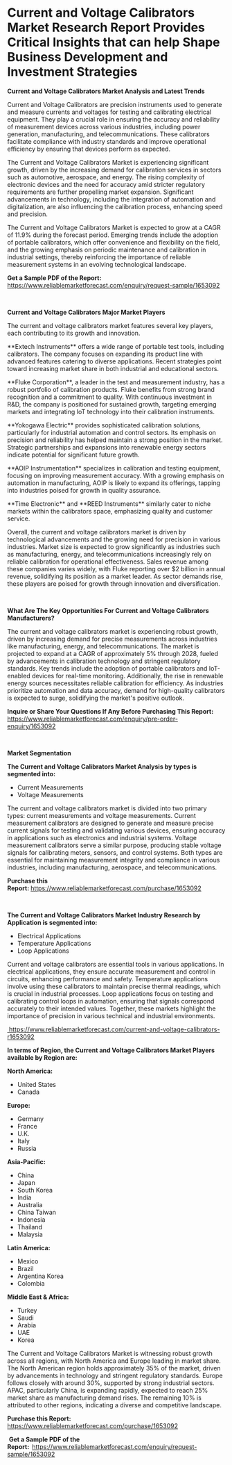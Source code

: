 <p><h1>Current and Voltage Calibrators Market Research Report Provides Critical Insights that can help Shape Business Development and Investment Strategies</h1></p><p><strong>Current and Voltage Calibrators Market Analysis and Latest Trends</strong></p>
<p><p>Current and Voltage Calibrators are precision instruments used to generate and measure currents and voltages for testing and calibrating electrical equipment. They play a crucial role in ensuring the accuracy and reliability of measurement devices across various industries, including power generation, manufacturing, and telecommunications. These calibrators facilitate compliance with industry standards and improve operational efficiency by ensuring that devices perform as expected.</p><p>The Current and Voltage Calibrators Market is experiencing significant growth, driven by the increasing demand for calibration services in sectors such as automotive, aerospace, and energy. The rising complexity of electronic devices and the need for accuracy amid stricter regulatory requirements are further propelling market expansion. Significant advancements in technology, including the integration of automation and digitalization, are also influencing the calibration process, enhancing speed and precision.</p><p>The Current and Voltage Calibrators Market is expected to grow at a CAGR of 11.9% during the forecast period. Emerging trends include the adoption of portable calibrators, which offer convenience and flexibility on the field, and the growing emphasis on periodic maintenance and calibration in industrial settings, thereby reinforcing the importance of reliable measurement systems in an evolving technological landscape.</p></p>
<p><strong>Get a Sample PDF of the Report:&nbsp;</strong> <a href="https://www.reliablemarketforecast.com/enquiry/request-sample/1653092?utm_campaign=2988&utm_medium=2&utm_source=Github&utm_content=ia&utm_term=18042025&utm_id=current-and-voltage-calibrators">https://www.reliablemarketforecast.com/enquiry/request-sample/1653092</a></p>
<p>&nbsp;</p>
<p><strong>Current and Voltage Calibrators Major Market Players</strong></p>
<p><p>The current and voltage calibrators market features several key players, each contributing to its growth and innovation. </p><p>**Extech Instruments** offers a wide range of portable test tools, including calibrators. The company focuses on expanding its product line with advanced features catering to diverse applications. Recent strategies point toward increasing market share in both industrial and educational sectors.</p><p>**Fluke Corporation**, a leader in the test and measurement industry, has a robust portfolio of calibration products. Fluke benefits from strong brand recognition and a commitment to quality. With continuous investment in R&D, the company is positioned for sustained growth, targeting emerging markets and integrating IoT technology into their calibration instruments.</p><p>**Yokogawa Electric** provides sophisticated calibration solutions, particularly for industrial automation and control sectors. Its emphasis on precision and reliability has helped maintain a strong position in the market. Strategic partnerships and expansions into renewable energy sectors indicate potential for significant future growth.</p><p>**AOIP Instrumentation** specializes in calibration and testing equipment, focusing on improving measurement accuracy. With a growing emphasis on automation in manufacturing, AOIP is likely to expand its offerings, tapping into industries poised for growth in quality assurance.</p><p>**Time Electronic** and **REED Instruments** similarly cater to niche markets within the calibrators space, emphasizing quality and customer service.</p><p>Overall, the current and voltage calibrators market is driven by technological advancements and the growing need for precision in various industries. Market size is expected to grow significantly as industries such as manufacturing, energy, and telecommunications increasingly rely on reliable calibration for operational effectiveness. Sales revenue among these companies varies widely, with Fluke reporting over $2 billion in annual revenue, solidifying its position as a market leader. As sector demands rise, these players are poised for growth through innovation and diversification.</p></p>
<p>&nbsp;</p>
<p><strong>What Are The Key Opportunities For Current and Voltage Calibrators Manufacturers?</strong></p>
<p><p>The current and voltage calibrators market is experiencing robust growth, driven by increasing demand for precise measurements across industries like manufacturing, energy, and telecommunications. The market is projected to expand at a CAGR of approximately 5% through 2028, fueled by advancements in calibration technology and stringent regulatory standards. Key trends include the adoption of portable calibrators and IoT-enabled devices for real-time monitoring. Additionally, the rise in renewable energy sources necessitates reliable calibration for efficiency. As industries prioritize automation and data accuracy, demand for high-quality calibrators is expected to surge, solidifying the market's positive outlook.</p></p>
<p><strong>Inquire or Share Your Questions If Any Before Purchasing This Report:</strong> <a href="https://www.reliablemarketforecast.com/enquiry/pre-order-enquiry/1653092?utm_campaign=2988&utm_medium=2&utm_source=Github&utm_content=ia&utm_term=18042025&utm_id=current-and-voltage-calibrators">https://www.reliablemarketforecast.com/enquiry/pre-order-enquiry/1653092</a></p>
<p>&nbsp;</p>
<p><strong>Market Segmentation</strong></p>
<p><strong>The Current and Voltage Calibrators Market Analysis by types is segmented into:</strong></p>
<p><ul><li>Current Measurements</li><li>Voltage Measurements</li></ul></p>
<p><p>The current and voltage calibrators market is divided into two primary types: current measurements and voltage measurements. Current measurement calibrators are designed to generate and measure precise current signals for testing and validating various devices, ensuring accuracy in applications such as electronics and industrial systems. Voltage measurement calibrators serve a similar purpose, producing stable voltage signals for calibrating meters, sensors, and control systems. Both types are essential for maintaining measurement integrity and compliance in various industries, including manufacturing, aerospace, and telecommunications.</p></p>
<p><strong>Purchase this Report:&nbsp;</strong><a href="https://www.reliablemarketforecast.com/purchase/1653092?utm_campaign=2988&utm_medium=2&utm_source=Github&utm_content=ia&utm_term=18042025&utm_id=current-and-voltage-calibrators">https://www.reliablemarketforecast.com/purchase/1653092</a></p>
<p>&nbsp;</p>
<p><strong>The Current and Voltage Calibrators Market Industry Research by Application is segmented into:</strong></p>
<p><ul><li>Electrical Applications</li><li>Temperature Applications</li><li>Loop Applications</li></ul></p>
<p><p>Current and voltage calibrators are essential tools in various applications. In electrical applications, they ensure accurate measurement and control in circuits, enhancing performance and safety. Temperature applications involve using these calibrators to maintain precise thermal readings, which is crucial in industrial processes. Loop applications focus on testing and calibrating control loops in automation, ensuring that signals correspond accurately to their intended values. Together, these markets highlight the importance of precision in various technical and industrial environments.</p></p>
<p><a href="https://www.reliablemarketforecast.com/current-and-voltage-calibrators-r1653092?utm_campaign=2988&utm_medium=2&utm_source=Github&utm_content=ia&utm_term=18042025&utm_id=current-and-voltage-calibrators">&nbsp;https://www.reliablemarketforecast.com/current-and-voltage-calibrators-r1653092</a></p>
<p><strong>In terms of Region, the Current and Voltage Calibrators Market Players available by Region are:</strong></p>
<p>
    <p> <strong> North America: </strong>
        <ul>
            <li>United States</li>
            <li>Canada</li>
        </ul>
        </p> 
    <p> <strong> Europe: </strong>
        <ul>
            <li>Germany</li>
            <li>France</li>
            <li>U.K.</li>
            <li>Italy</li>
            <li>Russia</li>
        </ul>
        </p> 
    <p> <strong> Asia-Pacific: </strong>
        <ul>
            <li>China</li>
            <li>Japan</li>
            <li>South Korea</li>
            <li>India</li>
            <li>Australia</li>
            <li>China Taiwan</li>
            <li>Indonesia</li>
            <li>Thailand</li>
            <li>Malaysia</li>
        </ul>
        </p> 
    <p> <strong> Latin America: </strong>
        <ul>
            <li>Mexico</li>
            <li>Brazil</li>
            <li>Argentina Korea</li>
            <li>Colombia</li>
        </ul>
        </p> 
    <p> <strong> Middle East & Africa: </strong>
        <ul>
            <li>Turkey</li>
            <li>Saudi</li>
            <li>Arabia</li>
            <li>UAE</li>
            <li>Korea</li>
        </ul>
    </p>
    </p>
<p><p>The Current and Voltage Calibrators Market is witnessing robust growth across all regions, with North America and Europe leading in market share. The North American region holds approximately 35% of the market, driven by advancements in technology and stringent regulatory standards. Europe follows closely with around 30%, supported by strong industrial sectors. APAC, particularly China, is expanding rapidly, expected to reach 25% market share as manufacturing demand rises. The remaining 10% is attributed to other regions, indicating a diverse and competitive landscape.</p></p>
<p><strong>Purchase this Report: </strong><a href="https://www.reliablemarketforecast.com/purchase/1653092?utm_campaign=2988&utm_medium=2&utm_source=Github&utm_content=ia&utm_term=18042025&utm_id=current-and-voltage-calibrators">https://www.reliablemarketforecast.com/purchase/1653092</a></p>
<p>&nbsp;<strong>Get a Sample PDF of the Report:&nbsp;&nbsp;</strong><a href="https://www.reliablemarketforecast.com/enquiry/request-sample/1653092?utm_campaign=2988&utm_medium=2&utm_source=Github&utm_content=ia&utm_term=18042025&utm_id=current-and-voltage-calibrators">https://www.reliablemarketforecast.com/enquiry/request-sample/1653092</a></p>
<p><strong></strong></p>
<p><p></p><p></p><p></p></p>